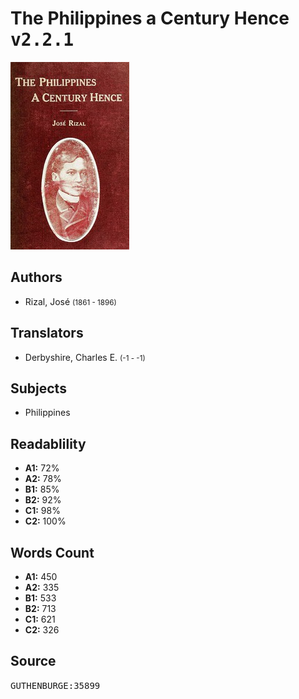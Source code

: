 # The Philippines a Century Hence <kbd>v2.2.1</kbd>

![](./cover.medium.jpg "")

## Authors


 - Rizal, José <small>(1861 - 1896)</small>

## Translators


 - Derbyshire, Charles E. <small>(-1 - -1)</small>

## Subjects


 - Philippines

## Readablility


 - **A1:** 72%
 - **A2:** 78%
 - **B1:** 85%
 - **B2:** 92%
 - **C1:** 98%
 - **C2:** 100%

## Words Count


 - **A1:** 450
 - **A2:** 335
 - **B1:** 533
 - **B2:** 713
 - **C1:** 621
 - **C2:** 326

## Source


<kbd>GUTHENBURGE:35899</kbd>
